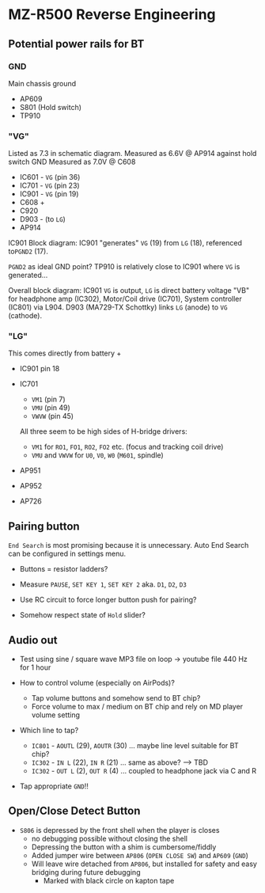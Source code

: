 # MZ-R500 Reverse Engineering

## Potential power rails for BT

### GND

Main chassis ground

- AP609
- S801 (Hold switch)
- TP910

### "VG"

Listed as 7.3 in schematic diagram.
Measured as 6.6V @ AP914 against hold switch GND
Measured as 7.0V @ C608

- IC601 - `VG` (pin 36)
- IC701 - `VG` (pin 23)
- IC901 - `VG` (pin 19)
- C608 +
- C920
- D903 - (to `LG`)
- AP914

IC901 Block diagram: IC901 "generates" `VG` (19) from `LG` (18), referenced to`PGND2` (17).

`PGND2` as ideal GND point? TP910 is relatively close to IC901 where `VG` is generated...

Overall block diagram:
IC901 `VG` is output, `LG` is direct battery voltage "VB" for headphone amp (IC302), Motor/Coil drive (IC701), System controller (IC801) via L904.
D903 (MA729-TX Schottky) links `LG` (anode) to `VG` (cathode).

### "LG"

This comes directly from battery +

- IC901 pin 18
- IC701
  - `VM1` (pin 7)
  - `VMU` (pin 49)
  - `VWVW` (pin 45)

  All three seem to be high sides of H-bridge drivers:

  - `VM1` for `RO1`, `FO1`, `RO2`, `FO2` etc. (focus and tracking coil drive)
  - `VMU` and `VWVW` for `U0`, `V0`, `W0` (`M601`, spindle)

- AP951
- AP952
- AP726

## Pairing button

`End Search` is most promising because it is unnecessary. Auto End Search can be configured in settings menu.

- Buttons = resistor ladders?
- Measure `PAUSE`, `SET KEY 1`, `SET KEY 2` aka. `D1`, `D2`, `D3`

- Use RC circuit to force longer button push for pairing?
- Somehow respect state of `Hold` slider?

## Audio out

- Test using sine / square wave MP3 file on loop
  -> youtube file 440 Hz for 1 hour

- How to control volume (especially on AirPods)?
  - Tap volume buttons and somehow send to BT chip?
  - Force volume to max / medium on BT chip and rely on MD player volume setting

- Which line to tap?
  - `IC801` - `AOUTL` (29), `AOUTR` (30) ... maybe line level suitable for BT chip?
  - `IC302` - `IN L` (22), `IN R` (21) ... same as above? --> TBD
  - `IC302` - `OUT L` (2), `OUT R` (4) ... coupled to headphone jack via C and R
- Tap appropriate `GND`!!

## Open/Close Detect Button

- `S806` is depressed by the front shell when the player is closes
  - no debugging possible without closing the shell
  - Depressing the button with a shim is cumbersome/fiddly
  - Added jumper wire between `AP806` (`OPEN CLOSE SW`) and `AP609` (`GND`)
  - Will leave wire detached from `AP806`, but installed for safety and easy bridging during future debugging
    - Marked with black circle on kapton tape
